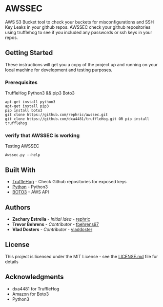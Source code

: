 # AWSSEC

AWS S3 Bucket tool to check your buckets for misconfigurations and SSH Key Leaks in your github repos. AWSSEC check your github repositories using trufflehog to see if you included any passwords or ssh keys in your repos.

## Getting Started

These instructions will get you a copy of the project up and running on your local machine for development and testing purposes.

### Prerequisites
TruffleHog
Python3 && pip3
Boto3

```
apt-get install python3
apt-get install pip3
pip install boto3
git clone https://github.com/rephric/awssec.git
git clone https://github.com/dxa4481/truffleHog.git OR pip install trufflehog

```
### verify that AWSSEC is working

Testing AWSSEC

```
Awssec.py --help

```

## Built With

* [TruffleHog](https://github.com/dxa4481/truffleHog) - Check Github repositories for exposed keys
* [Python](https://www.python.org/) - Python3
* [BOTO3](https://github.com/boto/boto3) - AWS API

## Authors

* **Zachary Estrella** - *Initial Idea* - [rephric](https://github.com/rephric)
* **Trevor Behrens** - *Contributor* - [tbehrens97](https://github.com/tbehrens97)
* **Vlad Dosters** - *Contributor* - [vladdoster](https://github.com/vladdoster)



## License

This project is licensed under the MIT License - see the [LICENSE.md](LICENSE.md) file for details

## Acknowledgments

* dxa4481 for TruffleHog
* Amazon for Boto3
* Python3